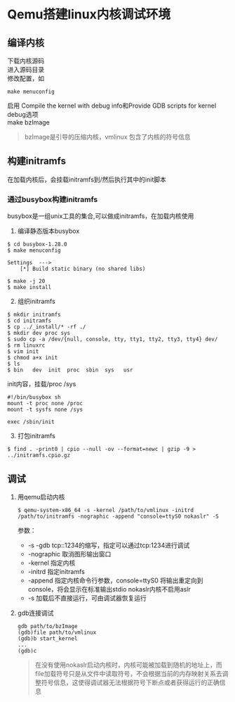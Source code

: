 # Qemu搭建linux内核调试环境
## 编译内核
下载内核源码        
进入源码目录        
修改配置，如
```
make menuconfig
```
启用 Compile the kernel with debug info和Provide GDB scripts for kernel debug选项       
make bzImage
>bzImage是引导的压缩内核，vmlinux 包含了内核的符号信息

## 构建initramfs
在加载内核后，会挂载initramfs到/然后执行其中的init脚本
### 通过busybox构建initramfs
busybox是一组unix工具的集合,可以做成initramfs，在加载内核使用
1. 编译静态版本busybox
```
$ cd busybox-1.28.0
$ make menuconfig

Settings  --->
    [*] Build static binary (no shared libs)

$ make -j 20
$ make install
```
2. 组织initramfs
```
$ mkdir initramfs
$ cd initramfs
$ cp ../_install/* -rf ./
$ mkdir dev proc sys
$ sudo cp -a /dev/{null, console, tty, tty1, tty2, tty3, tty4} dev/
$ rm linuxrc
$ vim init
$ chmod a+x init
$ ls
$ bin   dev  init  proc  sbin  sys   usr
```
init内容，挂载/proc /sys
```
#!/bin/busybox sh         
mount -t proc none /proc  
mount -t sysfs none /sys  

exec /sbin/init
```
3. 打包initramfs
```
$ find . -print0 | cpio --null -ov --format=newc | gzip -9 > ../initramfs.cpio.gz
```
## 调试
1. 用qemu启动内核
    ```
    $ qemu-system-x86_64 -s -kernel /path/to/vmlinux -initrd /path/to/initramfs -nographic -append "console=ttyS0 nokaslr" -S
    ```
    参数：      
    + -s -gdb tcp::1234的缩写，指定可以通过tcp:1234进行调试
    + -nographic 取消图形输出窗口
    + -kernel 指定内核
    + -initrd 指定initramfs
    + -append 指定内核命令行参数，console=ttyS0 将输出重定向到console，将会显示在标准输出stdio nokaslr内核不启用aslr
    + -s 加载后不直接运行，可由调试器恢复运行

2. gdb连接调试  
    ```
    gdb path/to/bzImage     
    (gdb)file path/to/vmlinux
    (gdb)b start_kernel
    ...
    (gdb)c
    ```     
    > 在没有使用nokaslr启动内核时，内核可能被加载到随机的地址上，而file加载符号只是从文件中读取符号，不会根据当前的内存映射关系去调整符号信息，这使得调试器无法根据符号下断点或者获得运行的正确信息